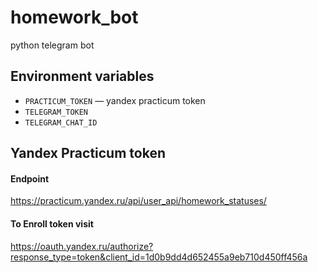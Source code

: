 # homework_bot
python telegram bot


## Environment variables

 - `PRACTICUM_TOKEN` — yandex practicum token
 - `TELEGRAM_TOKEN`
 - `TELEGRAM_CHAT_ID`


## Yandex Practicum token

#### Endpoint
https://practicum.yandex.ru/api/user_api/homework_statuses/

#### To Enroll token visit
https://oauth.yandex.ru/authorize?response_type=token&client_id=1d0b9dd4d652455a9eb710d450ff456a


